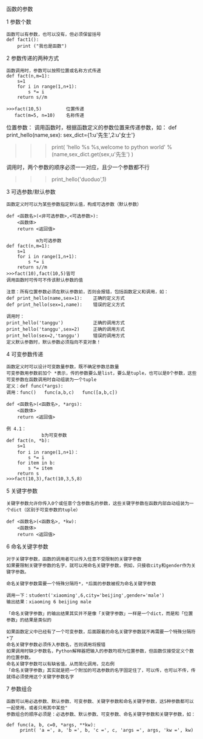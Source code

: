 函数的参数


1 参数个数

    函数可以有参数，也可以没有，但必须保留括号
    def fact1():
        print ("我也是函数")


2 参数传递的两种方式
    
    函数调用时，参数可以按照位置或名称方式传递
    def fact(n,m=1):
        s=1
        for i in range(1,n+1):
            s *= i
        return s//m

    >>>fact(10,5)         位置传递
       fact(m=5, n=10)    名称传递

   位置参数：
   调用函数时，根据函数定义的参数位置来传递参数，如：
   def print_hello(name,sex):
       sex_dict={1:u'先生',2:u'女士'}
   >>>print( 'hello %s %s,welcome to python world' % (name,sex_dict.get(sex,u'先生') )
   
   调用时，两个参数的顺序必须一一对应，且少一个参数都不行
   >>>print_hello('duoduo',1)

3 可选参数/默认参数

    函数定义时可以为某些参数指定默认值，构成可选参数（默认参数）

    def <函数名>(<非可选参数>,<可选参数>):
        <函数体>
        return <返回值>

               m为可选参数
    def fact(n,m=1):
        s=1
        for i in range(1,n+1):
            s *= i
        return s//m
    >>>fact(10),fact(10,5)皆可      
    调用函数时可传可不传该默认参数的值

    注意：所有位置参数必须在默认参数前，否则会报错，包括函数定义和调用，如：
    def print_hello(name,sex=1):    正确的定义方式
    def print_hello(sex=1,name):    错误的定义方式
    
    调用时：
    print_hello('tanggu')           正确的调用方式 
    print_hello('tanggu',sex=2)     正确的调用方式
    print_hello(sex=2,'tanggu')     错误的调用方式
    定义默认参数时，默认参数必须指向不变对象！

4 可变参数传递

    函数定义时可以设计可变数量参数，既不确定参数总数量
    可变参数用参数前加个 *表示，传的参数要么是list，要么是tuple，也可以是0个参数，这些可变参数在函数调用时自动组装为一个tuple
    定义：def func(*args):
    调用：func()   func(a,b,c)   func([a,b,c])

    def <函数名>(<函数名>, *args):
        <函数体>
        return <返回值>
        
    例 4.1：
                 b为可变参数                
    def fact(n, *b):
        s=1
        for i in range(1,n+1)：
            s *= i
        for item in b:
            s *= item
        return s
    >>>fact(10,3),fact(10,3,5,8)

5 关键字参数

    关键字参数允许你传入0个或任意个含参数名的参数，这些关键字参数在函数内部自动组装为一个dict（区别于可变参数的tuple）
    
    def <函数名>(<函数名>, *kw):
        <函数体>
        return <返回值>


6 命名关键字参数

    对于关键字参数，函数的调用者可以传入任意不受限制的关键字参数
    如果要限制关键字参数的名字，就可以用命名关键字参数，例如，只接收city和gender作为关键字参数。

    命名关键字参数需要一个特殊分隔符*，*后面的参数被视为命名关键字参数
    
    调用一下：student('xiaoming',6,city='beijing',gender='male')
    输出结果：xiaoming 6 beijing male
    
    「命名关键字参数」的输出结果其实并不是像「关键字参数」一样是一个dict，而是和「位置参数」的结果是类似的

    如果函数定义中已经有了一个可变参数，后面跟着的命名关键字参数就不再需要一个特殊分隔符*了
    命名关键字参数必须传入参数名，否则调用将报错
    如果调用时缺少参数名，Python解释器把输入的参数均视为位置参数，但函数仅接受定义个数的位置参数。
    命名关键字参数可以有缺省值，从而简化调用，见右例
    「命名关键字参数」其实就是把一个附加的可选参数的名字固定住了，可以传，也可以不传，传就得必须使用这个关键字参数名字


7 参数组合

    函数可以用必选参数、默认参数、可变参数、关键字参数和命名关键字参数，这5种参数都可以一起使用，或者只用其中某些"
    参数组合的顺序必须是：必选参数、默认参数、可变参数、命名关键字参数和关键字参数，如：
  
    def func(a, b, c=0, *args, **kw):
         print( 'a =', a, 'b =', b, 'c =', c, 'args =', args, 'kw =', kw)













